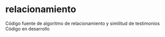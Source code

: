 # relacionamiento
Código fuente de algoritmo de relacionamiento y similitud de testimonios
Código en desarrollo
